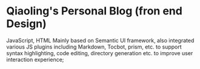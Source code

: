 # Qiaoling's Personal Blog (fron end Design)
JavaScript, HTML
Mainly based on Semantic UI framework, also integrated various JS plugins including Markdown, Tocbot, prism, etc. to support syntax highlighting, code editing, directory generation etc. to improve user interaction experience;
